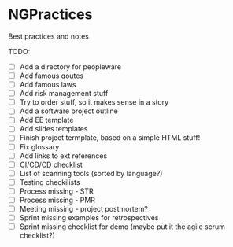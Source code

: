 # NGPractices

Best practices and notes

TODO:

- [ ] Add a directory for peopleware
- [ ] Add famous qoutes
- [ ] Add famous laws
- [ ] Add risk management stuff
- [ ] Try to order stuff, so it makes sense in a story
- [ ] Add a software project outline
- [ ] Add EE template
- [ ] Add slides templates
- [ ] Finish project termplate, based on a simple HTML stuff!
- [ ] Fix glossary
- [ ] Add links to ext references
- [ ] CI/CD/CD checklist
- [ ] List of scanning tools (sorted by language?)
- [ ] Testing checkilists
- [ ] Process missing - STR
- [ ] Process missing - PMR
- [ ] Meeting missing - project postmortem?
- [ ] Sprint missing examples for retrospectives
- [ ] Sprint missing checklist for demo (maybe put it the agile scrum checklist?)
